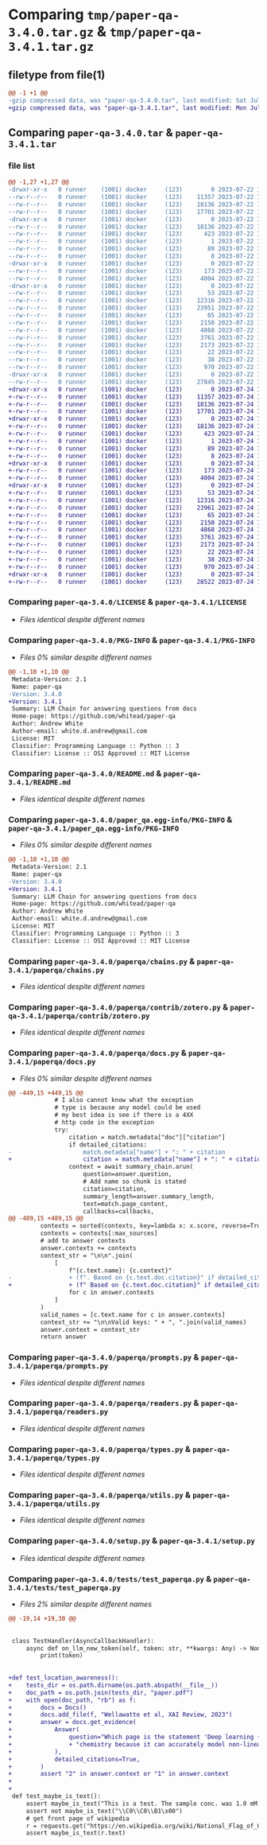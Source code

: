 # Comparing `tmp/paper-qa-3.4.0.tar.gz` & `tmp/paper-qa-3.4.1.tar.gz`

## filetype from file(1)

```diff
@@ -1 +1 @@
-gzip compressed data, was "paper-qa-3.4.0.tar", last modified: Sat Jul 22 16:10:24 2023, max compression
+gzip compressed data, was "paper-qa-3.4.1.tar", last modified: Mon Jul 24 19:21:56 2023, max compression
```

## Comparing `paper-qa-3.4.0.tar` & `paper-qa-3.4.1.tar`

### file list

```diff
@@ -1,27 +1,27 @@
-drwxr-xr-x   0 runner    (1001) docker     (123)        0 2023-07-22 16:10:24.078141 paper-qa-3.4.0/
--rw-r--r--   0 runner    (1001) docker     (123)    11357 2023-07-22 16:09:47.000000 paper-qa-3.4.0/LICENSE
--rw-r--r--   0 runner    (1001) docker     (123)    18136 2023-07-22 16:10:24.078141 paper-qa-3.4.0/PKG-INFO
--rw-r--r--   0 runner    (1001) docker     (123)    17701 2023-07-22 16:09:47.000000 paper-qa-3.4.0/README.md
-drwxr-xr-x   0 runner    (1001) docker     (123)        0 2023-07-22 16:10:24.070141 paper-qa-3.4.0/paper_qa.egg-info/
--rw-r--r--   0 runner    (1001) docker     (123)    18136 2023-07-22 16:10:24.000000 paper-qa-3.4.0/paper_qa.egg-info/PKG-INFO
--rw-r--r--   0 runner    (1001) docker     (123)      423 2023-07-22 16:10:24.000000 paper-qa-3.4.0/paper_qa.egg-info/SOURCES.txt
--rw-r--r--   0 runner    (1001) docker     (123)        1 2023-07-22 16:10:24.000000 paper-qa-3.4.0/paper_qa.egg-info/dependency_links.txt
--rw-r--r--   0 runner    (1001) docker     (123)       89 2023-07-22 16:10:24.000000 paper-qa-3.4.0/paper_qa.egg-info/requires.txt
--rw-r--r--   0 runner    (1001) docker     (123)        8 2023-07-22 16:10:24.000000 paper-qa-3.4.0/paper_qa.egg-info/top_level.txt
-drwxr-xr-x   0 runner    (1001) docker     (123)        0 2023-07-22 16:10:24.074141 paper-qa-3.4.0/paperqa/
--rw-r--r--   0 runner    (1001) docker     (123)      173 2023-07-22 16:09:47.000000 paper-qa-3.4.0/paperqa/__init__.py
--rw-r--r--   0 runner    (1001) docker     (123)     4004 2023-07-22 16:09:47.000000 paper-qa-3.4.0/paperqa/chains.py
-drwxr-xr-x   0 runner    (1001) docker     (123)        0 2023-07-22 16:10:24.074141 paper-qa-3.4.0/paperqa/contrib/
--rw-r--r--   0 runner    (1001) docker     (123)       53 2023-07-22 16:09:47.000000 paper-qa-3.4.0/paperqa/contrib/__init__.py
--rw-r--r--   0 runner    (1001) docker     (123)    12316 2023-07-22 16:09:47.000000 paper-qa-3.4.0/paperqa/contrib/zotero.py
--rw-r--r--   0 runner    (1001) docker     (123)    23951 2023-07-22 16:09:47.000000 paper-qa-3.4.0/paperqa/docs.py
--rw-r--r--   0 runner    (1001) docker     (123)       65 2023-07-22 16:09:47.000000 paper-qa-3.4.0/paperqa/paths.py
--rw-r--r--   0 runner    (1001) docker     (123)     2150 2023-07-22 16:09:47.000000 paper-qa-3.4.0/paperqa/prompts.py
--rw-r--r--   0 runner    (1001) docker     (123)     4868 2023-07-22 16:09:47.000000 paper-qa-3.4.0/paperqa/readers.py
--rw-r--r--   0 runner    (1001) docker     (123)     3761 2023-07-22 16:09:47.000000 paper-qa-3.4.0/paperqa/types.py
--rw-r--r--   0 runner    (1001) docker     (123)     2173 2023-07-22 16:09:47.000000 paper-qa-3.4.0/paperqa/utils.py
--rw-r--r--   0 runner    (1001) docker     (123)       22 2023-07-22 16:09:47.000000 paper-qa-3.4.0/paperqa/version.py
--rw-r--r--   0 runner    (1001) docker     (123)       38 2023-07-22 16:10:24.078141 paper-qa-3.4.0/setup.cfg
--rw-r--r--   0 runner    (1001) docker     (123)      970 2023-07-22 16:09:47.000000 paper-qa-3.4.0/setup.py
-drwxr-xr-x   0 runner    (1001) docker     (123)        0 2023-07-22 16:10:24.078141 paper-qa-3.4.0/tests/
--rw-r--r--   0 runner    (1001) docker     (123)    27845 2023-07-22 16:09:47.000000 paper-qa-3.4.0/tests/test_paperqa.py
+drwxr-xr-x   0 runner    (1001) docker     (123)        0 2023-07-24 19:21:56.796503 paper-qa-3.4.1/
+-rw-r--r--   0 runner    (1001) docker     (123)    11357 2023-07-24 19:21:09.000000 paper-qa-3.4.1/LICENSE
+-rw-r--r--   0 runner    (1001) docker     (123)    18136 2023-07-24 19:21:56.796503 paper-qa-3.4.1/PKG-INFO
+-rw-r--r--   0 runner    (1001) docker     (123)    17701 2023-07-24 19:21:09.000000 paper-qa-3.4.1/README.md
+drwxr-xr-x   0 runner    (1001) docker     (123)        0 2023-07-24 19:21:56.792503 paper-qa-3.4.1/paper_qa.egg-info/
+-rw-r--r--   0 runner    (1001) docker     (123)    18136 2023-07-24 19:21:56.000000 paper-qa-3.4.1/paper_qa.egg-info/PKG-INFO
+-rw-r--r--   0 runner    (1001) docker     (123)      423 2023-07-24 19:21:56.000000 paper-qa-3.4.1/paper_qa.egg-info/SOURCES.txt
+-rw-r--r--   0 runner    (1001) docker     (123)        1 2023-07-24 19:21:56.000000 paper-qa-3.4.1/paper_qa.egg-info/dependency_links.txt
+-rw-r--r--   0 runner    (1001) docker     (123)       89 2023-07-24 19:21:56.000000 paper-qa-3.4.1/paper_qa.egg-info/requires.txt
+-rw-r--r--   0 runner    (1001) docker     (123)        8 2023-07-24 19:21:56.000000 paper-qa-3.4.1/paper_qa.egg-info/top_level.txt
+drwxr-xr-x   0 runner    (1001) docker     (123)        0 2023-07-24 19:21:56.796503 paper-qa-3.4.1/paperqa/
+-rw-r--r--   0 runner    (1001) docker     (123)      173 2023-07-24 19:21:09.000000 paper-qa-3.4.1/paperqa/__init__.py
+-rw-r--r--   0 runner    (1001) docker     (123)     4004 2023-07-24 19:21:09.000000 paper-qa-3.4.1/paperqa/chains.py
+drwxr-xr-x   0 runner    (1001) docker     (123)        0 2023-07-24 19:21:56.796503 paper-qa-3.4.1/paperqa/contrib/
+-rw-r--r--   0 runner    (1001) docker     (123)       53 2023-07-24 19:21:09.000000 paper-qa-3.4.1/paperqa/contrib/__init__.py
+-rw-r--r--   0 runner    (1001) docker     (123)    12316 2023-07-24 19:21:09.000000 paper-qa-3.4.1/paperqa/contrib/zotero.py
+-rw-r--r--   0 runner    (1001) docker     (123)    23961 2023-07-24 19:21:09.000000 paper-qa-3.4.1/paperqa/docs.py
+-rw-r--r--   0 runner    (1001) docker     (123)       65 2023-07-24 19:21:09.000000 paper-qa-3.4.1/paperqa/paths.py
+-rw-r--r--   0 runner    (1001) docker     (123)     2150 2023-07-24 19:21:09.000000 paper-qa-3.4.1/paperqa/prompts.py
+-rw-r--r--   0 runner    (1001) docker     (123)     4868 2023-07-24 19:21:09.000000 paper-qa-3.4.1/paperqa/readers.py
+-rw-r--r--   0 runner    (1001) docker     (123)     3761 2023-07-24 19:21:09.000000 paper-qa-3.4.1/paperqa/types.py
+-rw-r--r--   0 runner    (1001) docker     (123)     2173 2023-07-24 19:21:09.000000 paper-qa-3.4.1/paperqa/utils.py
+-rw-r--r--   0 runner    (1001) docker     (123)       22 2023-07-24 19:21:09.000000 paper-qa-3.4.1/paperqa/version.py
+-rw-r--r--   0 runner    (1001) docker     (123)       38 2023-07-24 19:21:56.796503 paper-qa-3.4.1/setup.cfg
+-rw-r--r--   0 runner    (1001) docker     (123)      970 2023-07-24 19:21:09.000000 paper-qa-3.4.1/setup.py
+drwxr-xr-x   0 runner    (1001) docker     (123)        0 2023-07-24 19:21:56.796503 paper-qa-3.4.1/tests/
+-rw-r--r--   0 runner    (1001) docker     (123)    28522 2023-07-24 19:21:09.000000 paper-qa-3.4.1/tests/test_paperqa.py
```

### Comparing `paper-qa-3.4.0/LICENSE` & `paper-qa-3.4.1/LICENSE`

 * *Files identical despite different names*

### Comparing `paper-qa-3.4.0/PKG-INFO` & `paper-qa-3.4.1/PKG-INFO`

 * *Files 0% similar despite different names*

```diff
@@ -1,10 +1,10 @@
 Metadata-Version: 2.1
 Name: paper-qa
-Version: 3.4.0
+Version: 3.4.1
 Summary: LLM Chain for answering questions from docs 
 Home-page: https://github.com/whitead/paper-qa
 Author: Andrew White
 Author-email: white.d.andrew@gmail.com
 License: MIT
 Classifier: Programming Language :: Python :: 3
 Classifier: License :: OSI Approved :: MIT License
```

### Comparing `paper-qa-3.4.0/README.md` & `paper-qa-3.4.1/README.md`

 * *Files identical despite different names*

### Comparing `paper-qa-3.4.0/paper_qa.egg-info/PKG-INFO` & `paper-qa-3.4.1/paper_qa.egg-info/PKG-INFO`

 * *Files 0% similar despite different names*

```diff
@@ -1,10 +1,10 @@
 Metadata-Version: 2.1
 Name: paper-qa
-Version: 3.4.0
+Version: 3.4.1
 Summary: LLM Chain for answering questions from docs 
 Home-page: https://github.com/whitead/paper-qa
 Author: Andrew White
 Author-email: white.d.andrew@gmail.com
 License: MIT
 Classifier: Programming Language :: Python :: 3
 Classifier: License :: OSI Approved :: MIT License
```

### Comparing `paper-qa-3.4.0/paperqa/chains.py` & `paper-qa-3.4.1/paperqa/chains.py`

 * *Files identical despite different names*

### Comparing `paper-qa-3.4.0/paperqa/contrib/zotero.py` & `paper-qa-3.4.1/paperqa/contrib/zotero.py`

 * *Files identical despite different names*

### Comparing `paper-qa-3.4.0/paperqa/docs.py` & `paper-qa-3.4.1/paperqa/docs.py`

 * *Files 0% similar despite different names*

```diff
@@ -449,15 +449,15 @@
             # I also cannot know what the exception
             # type is because any model could be used
             # my best idea is see if there is a 4XX
             # http code in the exception
             try:
                 citation = match.metadata["doc"]["citation"]
                 if detailed_citations:
-                    match.metadata["name"] + ": " + citation
+                    citation = match.metadata["name"] + ": " + citation
                 context = await summary_chain.arun(
                     question=answer.question,
                     # Add name so chunk is stated
                     citation=citation,
                     summary_length=answer.summary_length,
                     text=match.page_content,
                     callbacks=callbacks,
@@ -489,15 +489,15 @@
         contexts = sorted(contexts, key=lambda x: x.score, reverse=True)
         contexts = contexts[:max_sources]
         # add to answer contexts
         answer.contexts += contexts
         context_str = "\n\n".join(
             [
                 f"{c.text.name}: {c.context}"
-                + (f". Based on {c.text.doc.citation}" if detailed_citations else "")
+                + (f" Based on {c.text.doc.citation}" if detailed_citations else "")
                 for c in answer.contexts
             ]
         )
         valid_names = [c.text.name for c in answer.contexts]
         context_str += "\n\nValid keys: " + ", ".join(valid_names)
         answer.context = context_str
         return answer
```

### Comparing `paper-qa-3.4.0/paperqa/prompts.py` & `paper-qa-3.4.1/paperqa/prompts.py`

 * *Files identical despite different names*

### Comparing `paper-qa-3.4.0/paperqa/readers.py` & `paper-qa-3.4.1/paperqa/readers.py`

 * *Files identical despite different names*

### Comparing `paper-qa-3.4.0/paperqa/types.py` & `paper-qa-3.4.1/paperqa/types.py`

 * *Files identical despite different names*

### Comparing `paper-qa-3.4.0/paperqa/utils.py` & `paper-qa-3.4.1/paperqa/utils.py`

 * *Files identical despite different names*

### Comparing `paper-qa-3.4.0/setup.py` & `paper-qa-3.4.1/setup.py`

 * *Files identical despite different names*

### Comparing `paper-qa-3.4.0/tests/test_paperqa.py` & `paper-qa-3.4.1/tests/test_paperqa.py`

 * *Files 2% similar despite different names*

```diff
@@ -19,14 +19,30 @@
 
 
 class TestHandler(AsyncCallbackHandler):
     async def on_llm_new_token(self, token: str, **kwargs: Any) -> None:
         print(token)
 
 
+def test_location_awareness():
+    tests_dir = os.path.dirname(os.path.abspath(__file__))
+    doc_path = os.path.join(tests_dir, "paper.pdf")
+    with open(doc_path, "rb") as f:
+        docs = Docs()
+        docs.add_file(f, "Wellawatte et al, XAI Review, 2023")
+        answer = docs.get_evidence(
+            Answer(
+                question="Which page is the statement 'Deep learning (DL) is advancing the boundaries of computational"
+                + "chemistry because it can accurately model non-linear structure-function relationships.' on?"
+            ),
+            detailed_citations=True,
+        )
+        assert "2" in answer.context or "1" in answer.context
+
+
 def test_maybe_is_text():
     assert maybe_is_text("This is a test. The sample conc. was 1.0 mM (at 245 ^F)")
     assert not maybe_is_text("\\C0\\C0\\B1\x00")
     # get front page of wikipedia
     r = requests.get("https://en.wikipedia.org/wiki/National_Flag_of_Canada_Day")
     assert maybe_is_text(r.text)
```

